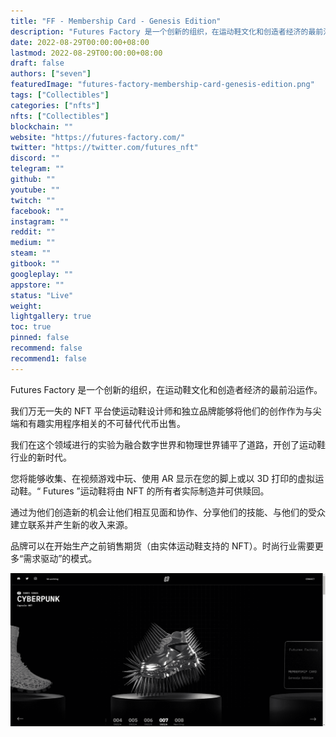 ```yaml
---
title: "FF - Membership Card - Genesis Edition"
description: "Futures Factory 是一个创新的组织，在运动鞋文化和创造者经济的最前沿运作。"
date: 2022-08-29T00:00:00+08:00
lastmod: 2022-08-29T00:00:00+08:00
draft: false
authors: ["seven"]
featuredImage: "futures-factory-membership-card-genesis-edition.png"
tags: ["Collectibles"]
categories: ["nfts"]
nfts: ["Collectibles"]
blockchain: ""
website: "https://futures-factory.com/"
twitter: "https://twitter.com/futures_nft"
discord: ""
telegram: ""
github: ""
youtube: ""
twitch: ""
facebook: ""
instagram: ""
reddit: ""
medium: ""
steam: ""
gitbook: ""
googleplay: ""
appstore: ""
status: "Live"
weight: 
lightgallery: true
toc: true
pinned: false
recommend: false
recommend1: false
---
```

Futures Factory 是一个创新的组织，在运动鞋文化和创造者经济的最前沿运作。

我们万无一失的 NFT 平台使运动鞋设计师和独立品牌能够将他们的创作作为与尖端和有趣实用程序相关的不可替代代币出售。

我们在这个领域进行的实验为融合数字世界和物理世界铺平了道路，开创了运动鞋行业的新时代。

您将能够收集、在视频游戏中玩、使用 AR 显示在您的脚上或以 3D 打印的虚拟运动鞋。“ Futures ”运动鞋将由 NFT 的所有者实际制造并可供赎回。

通过为他们创造新的机会让他们相互见面和协作、分享他们的技能、与他们的受众建立联系并产生新的收入来源。

品牌可以在开始生产之前销售期货（由实体运动鞋支持的 NFT）。时尚行业需要更多“需求驱动”的模式。

![nft](85805b56-5846-41b7-9a79-59230ec4c95f_.png)